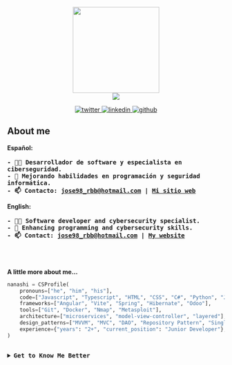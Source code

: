 <p align="center">
  <img src="https://github.com/nanashi-eth/nanashi-eth/assets/148278933/2c94e4c9-7d7c-4edd-99c9-acd6bc852fab" width="200" /> <br>
  <img src="https://readme-typing-svg.demolab.com?font=Fira+Code&weight=500&duration=3000&pause=2000&color=FF6E96&center=true&vCenter=true&random=false&width=435&lines=Software+Developer;Cybersecurity+Enthusiast" />

<p align="center">
  <a href="https://twitter.com/nanashi-eth">
    <img src="https://img.shields.io/twitter/follow/nanashi-eth?style=social" alt="twitter" />
  </a>
  <a href="https://www.linkedin.com/in/nanashi-eth/">
    <img src="https://img.shields.io/badge/nanashi--eth-blue?style=flat-square&logo=linkedin&link=https%3A%2F%2Fwww.linkedin.com%2Fin%2Fnanashi-eth%2F" alt="linkedin" />
  </a>
  <a href="https://github.com/nanashi-eth">
    <img src="https://img.shields.io/github/followers/nanashi-eth?label=follow&style=social" alt="github" />
  </a>
</p>

<h2>About me</h2>
<p align="left">
  <strong>Español:</strong><br><br>
  <samp><b>
    - 👨‍💻 Desarrollador de software y especialista en ciberseguridad.<br>
    - 🌱 Mejorando habilidades en programación y seguridad informática.<br>
    - 📫 Contacto: <a href="mailto:jose98_rbb@hotmail.com">jose98_rbb@hotmail.com</a> | <a href="https://nanashi-eth.github.io/">Mi sitio web</a>
  </b></samp>
</p>

<p align="left">
  <strong>English:</strong><br><br>
  <samp><b>
    - 👨‍💻 Software developer and cybersecurity specialist.<br>
    - 🌱 Enhancing programming and cybersecurity skills.<br>
    - 📫 Contact: <a href="mailto:jose98_rbb@hotmail.com">jose98_rbb@hotmail.com</a> | <a href="https://nanashi-eth.github.io/">My website</a>
  </b></samp>
</p><br><br>

<strong>A little more about me...</strong>

```python
nanashi = CSProfile(
    pronouns=["he", "him", "his"],
    code=["Javascript", "Typescript", "HTML", "CSS", "C#", "Python", "Java", "PHP", "SQL"],
    frameworks=["Angular", "Vite", "Spring", "Hibernate", "Odoo"],
    tools=["Git", "Docker", "Nmap", "Metasploit"],
    architecture=["microservices", "model-view-controller", "layered"],
    design_patterns=["MVVM", "MVC", "DAO", "Repository Pattern", "Singleton Pattern", "Factory Pattern"],
    experience={"years": "2+", "current_position": "Junior Developer"},
)
```
## 
<details>
<summary><samp><b>Get to Know Me Better </b></samp></summary>

<h2>Stats</h2>

<p align="center">
  <img alt="stats" height=200 src="https://streak-stats.demolab.com?user=nanashi-eth&theme=dracula&hide_border=true&border_radius=0&date_format=j%20M%5B%20Y%5D&mode=weekly&background=0D1117" />
  <img alt="Github Stats" width="91%" src="https://github-readme-stats-beryl-zeta.vercel.app/api?username=nanashi-eth&hide=issues&show_icons=true&theme=dracula&border_radius=15&bg_color=0D1117&hide_border=true&border_radius=0" />
  <img  alt="graph" src="https://github-readme-activity-graph.vercel.app/graph?username=nanashi-eth&theme=dracula&bg_color=0D1117&hide_border=true" width="91%" />
</p>

<p align ="center">
  <img alt="Github Trophies" width=91% src="https://github-profile-trophy.vercel.app/?username=nanashi-eth&theme=oldie&rank=SECRET,SSS,SS,S,AAA,AA,A,B&no-frame=true&no-bg=true&column=4&margin-w=15" />
  <br>
  <br>
  <img  width=80% src="https://stats.dooboo.io/api/github-stats-advanced?login=nanashi-eth" width="550" />
</p>

<br><br>

<h2>Skills</h2>
  <p>
    <img alt="TypeScript" src="https://img.shields.io/badge/-TypeScript-007ACC?style=flat-square&logo=typescript&logoColor=white" />
    <img alt="HTML5" src="https://img.shields.io/badge/-HTML5-E34F26?style=flat-square&logo=html5&logoColor=white" />
    <img alt="Sass" src="https://img.shields.io/badge/-Sass-CC6699?style=flat-square&logo=sass&logoColor=white" />
    <img alt="Java" src="https://github.com/nanashi-eth/nanashi-eth/assets/148278933/f798c5c8-fad9-496b-8c12-3cd838ecc046" />
    <img alt="Python" src="https://img.shields.io/badge/Python-%23376D9D?style=flat-square&logo=python&logoColor=white&labelColor=%23376D9D" />
    <img alt="CSharp" src="https://github.com/nanashi-eth/nanashi-eth/assets/148278933/554eaf2f-459a-43c2-9d13-09a5cd988b9d" />
    <img alt="PHP" src="https://img.shields.io/badge/PHP-%23787CB4?style=flat-square&logo=php&logoColor=white&labelColor=%23787CB4" />
    <img alt="Angular" src="https://img.shields.io/badge/-Angular-DD0031?style=flat-square&logo=angular&logoColor=white" />
    <img alt="Vue.js" src="https://img.shields.io/badge/Vue.js-%234FC08D?style=flat-square&logo=vuedotjs&logoColor=white&labelColor=%234FC08D" />
    <img alt="Bootstrap" src="https://img.shields.io/badge/Bootstrap-%237952B3?style=flat-square&logo=bootstrap&logoColor=white&labelColor=%237952B3" />
    <img alt="JQuery" src="https://img.shields.io/badge/JQuery-%230769AD?style=flat-square&logo=jquery&logoColor=white&labelColor=%230769AD" />
    <img alt="JWT" src="https://img.shields.io/badge/JWT-%23000000?style=flat-square&logo=jsonwebtokens&logoColor=white&labelColor=%23000000" />
    <img alt="Spring Boot" src="https://img.shields.io/badge/Spring%20Boot-%236DB33F?style=flat-square&logo=spring&logoColor=white&labelColor=%236DB33F" />
    <img alt="Spring Security" src="https://img.shields.io/badge/Spring%20Security-%236DB33F?style=flat-square&logo=springsecurity&logoColor=white&labelColor=%236DB33F" />
    <img alt=".NET" src="https://img.shields.io/badge/.NET-%23765adc?style=flat-square&logo=dotnet&logoColor=white&labelColor=%23765adc" />
    <img alt="Odoo" src="https://img.shields.io/badge/Odoo-%23A54C8D?style=flat-square&logo=odoo&logoColor=white&labelColor=%23A54C8D" />
    <img alt="Git" src="https://img.shields.io/badge/Git-%23F05032?logo=git&logoColor=white" />
    <img alt="Github" src="https://img.shields.io/badge/Github-%23181717?logo=github&logoColor=white" />
    <img alt="NPM" src="https://img.shields.io/badge/-NPM-CB3837?style=flat-square&logo=npm&logoColor=white" />
    <img alt="Docker" src="https://img.shields.io/badge/-Docker-46a2f1?style=flat-square&logo=docker&logoColor=white" />
    <img alt="PostgreSQL" src="https://img.shields.io/badge/PostgreSQL-%2331648C?style=flat-square&logo=postgresql&logoColor=white&labelColor=%2331648C" />
    <img alt="MySQL" src="https://img.shields.io/badge/MySQL-%23DE8A00?style=flat-square&logo=mysql&logoColor=white&labelColor=%23DE8A00" />
    <img alt="Oracle Database" src="https://img.shields.io/badge/Oracle%20Database-%23E33A3D?style=flat-square&logo=oracle&logoColor=white&labelColor=%23E33A3D" />
    <img alt="Linux" src="https://img.shields.io/badge/Linux-%23FCC624?style=flat-square&logo=linux&logoColor=black&labelColor=%23FCC624" />
    <img alt="Windows" src="https://github.com/nanashi-eth/nanashi-eth/assets/148278933/490120ed-6102-4af9-a1f1-f54b91a2b00c" />
    <img alt="Metasploit" src="https://img.shields.io/badge/Metasploit-%232596CD?style=flat-square&logo=metasploit&logoColor=white&labelColor=%232596CD" />
    <img alt="Nmap" src="https://github.com/nanashi-eth/nanashi-eth/assets/148278933/59ec24d6-a15b-4e5a-a9db-e375b86ae651" />
    <img alt="Bash" src="https://img.shields.io/badge/Bash-%234EAA25?style=flat-square&logo=gnubash&logoColor=white&labelColor=%234EAA25" />
    <img alt="VirtualBox" src="https://img.shields.io/badge/VirtualBox-%23183A61?style=flat-square&logo=virtualbox&logoColor=white&labelColor=%23183A61" />
    <img alt="VMware" src="https://img.shields.io/badge/VMware-%23607078?style=flat-square&logo=vmware&logoColor=white&labelColor=%23607078" />
  </p>

<p align="center">
<!--START_SECTION:waka-->

```rust
From: 29 August 2024 - To: 28 September 2024

Total Time: 5 hrs 35 mins

CSS          2 hrs 8 mins    █████████▓░░░░░░░░░░░░░░░   38.38 %
HTML         1 hr 46 mins    ████████░░░░░░░░░░░░░░░░░   31.78 %
JavaScript   43 mins         ███▒░░░░░░░░░░░░░░░░░░░░░   13.10 %
Vue.js       38 mins         ███░░░░░░░░░░░░░░░░░░░░░░   11.55 %
SCSS         15 mins         █░░░░░░░░░░░░░░░░░░░░░░░░   04.52 %
```

<!--END_SECTION:waka-->
</p>

<br><br>

<h2>Beyond the Professional</h2>
<p align="center">
<pre align="center">
    <b>
      💼 Full stack Dev • Cybersecurity Specialist
      💻 System programming languages • DevOps
      ⚽ Soccer • Volleyball • Running • Gym
      🎮 Music • Games • Anime • Code • Art
      🐾 Luna & Ana  •  Curro  🦜
    </b>
  </pre>
</p>

<br><br>

<p align="center">
  <img width=50% src="https://spotify-recently-played-readme.vercel.app/api?user=1164472761&width=550&count=3" />
  <img width=50% src="https://novatorem-eight-xi.vercel.app/api/spotify?background_color=212121&border_color=ffffff00" />
<p/>

<br>

<p align="center">
  <samp>
  Check out my repos ⬇️  
  </samp>
</p>
